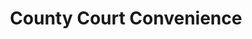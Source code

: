 ---
title: "County Court Convenience"
url: /brampton/county-court-convenience/
shop: Lebensmittel
---